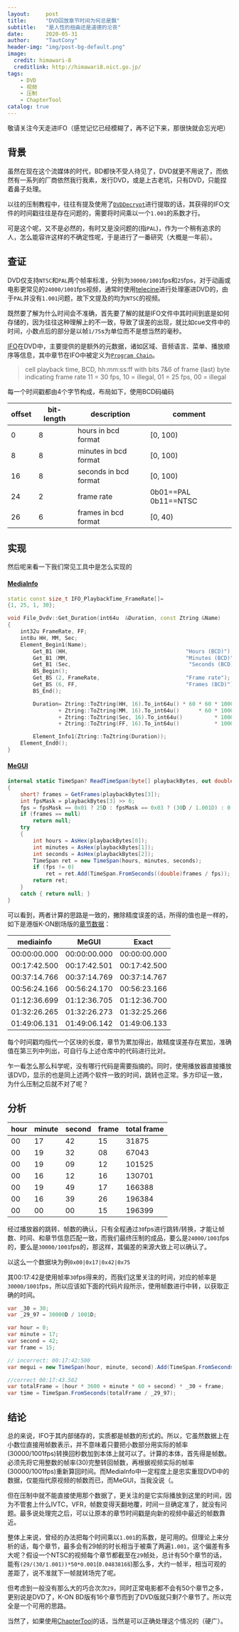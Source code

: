 ```yaml
---
layout:     post
title:      "DVD回放章节时间为何总是飘"
subtitle:   "是人性的扭曲还是道德的沦丧"
date:       2020-05-31
author:     "TautCony"
header-img: "img/post-bg-default.png"
image:
  credit: himawari-8
  creditlink: http://himawari8.nict.go.jp/
tags:
    - DVD
    - 视频
    - 压制
    - ChapterTool
catalog: true
---
```


敬请关注今天走进IFO（感觉记忆已经模糊了，再不记下来，那很快就会忘光吧）

<!--more-->

## 背景

虽然在现在这个流媒体的时代，BD都快不受人待见了，DVD就更不用说了，而依然有一系列的厂商依然我行我素，发行DVD，或是上古老坑，只有DVD，只能捏着鼻子处理。

以往的压制教程中，往往有提及使用了[`DVDDecrypt`](http://www.dvddecrypter.org.uk/)进行提取的话，其获得的IFO文件的时间戳往往是存在问题的，需要将时间乘以一个`1.001`的系数才行。

可是这个呢，又不是必然的，有时又是没问题的(指`PAL`)，作为一个稍有追求的人，怎么能容许这样的不确定性呢，于是进行了一番研究（大概是一年前）。

## 查证

DVD仅支持`NTSC`和`PAL`两个帧率标准，分别为`30000/1001`fps和`25`fps，对于动画或电影更常见的`24000/1001`fps视频，通常时使用[telecine](https://en.wikipedia.org/wiki/Telecine)进行处理塞进DVD的，由于`PAL`并没有`1.001`问题，故下文提及的均为`NTSC`的视频。

既然要了解为什么时间会不准确，首先要了解的就是IFO文件中其时间到底是如何存储的，因为往往这种理解上的不一致，导致了误差的出现，就比如cue文件中的时间，小数点后的部分是以帧`1/75`s为单位而不是想当然的毫秒。

[IFO](http://dvd.sourceforge.net/dvdinfo/ifo.html)在DVD中，主要提供的是额外的元数据，诸如区域、音频语言、菜单、播放顺序等信息，其中章节在IFO中被定义为[`Program Chain`](http://dvd.sourceforge.net/dvdinfo/pgc.html)。


> cell playback time, BCD, hh:mm:ss:ff with bits 7&6 of frame (last) byte indicating frame rate 11 = 30 fps, 10 = illegal, 01 = 25 fps, 00 = illegal

每一个时间戳都由4个字节构成，布局如下，使用BCD码编码

| offset | bit-length | description | comment |
| -- | -- | -- | -- |
| 0 | 8 | hours in bcd format | [0, 100) |
| 8 | 8 | minutes in bcd format | [0, 100) |
| 16 | 8 | seconds in bcd format | [0, 100) |
| 24 | 2 | frame rate | 0b01==PAL 0b11==NTSC |
| 26 | 6 | frames in bcd format | [0, 40) |

## 实现

然后呢来看一下我们常见工具中是怎么实现的

#### [MediaInfo](https://github.com/MediaArea/MediaInfoLib/blob/master/Source/MediaInfo/Multiple/File_Dvdv.cpp#L1155)

```c++
static const size_t IFO_PlaybackTime_FrameRate[]=
{1, 25, 1, 30};

void File_Dvdv::Get_Duration(int64u  &Duration, const Ztring &Name)
{
    int32u FrameRate, FF;
    int8u HH, MM, Sec;
    Element_Begin1(Name);
        Get_B1 (HH,                                     "Hours (BCD)");
        Get_B1 (MM,                                     "Minutes (BCD)");
        Get_B1 (Sec,                                     "Seconds (BCD)");
        BS_Begin();
        Get_BS (2, FrameRate,                           "Frame rate"); Param_Info2(IFO_PlaybackTime_FrameRate[FrameRate], " fps");
        Get_BS (6, FF,                                  "Frames (BCD)");
        BS_End();

        Duration= Ztring::ToZtring(HH, 16).To_int64u() * 60 * 60 * 1000 //BCD
                + Ztring::ToZtring(MM, 16).To_int64u()      * 60 * 1000 //BCD
                + Ztring::ToZtring(Sec, 16).To_int64u()          * 1000 //BCD
                + Ztring::ToZtring(FF, 16).To_int64u()           * 1000/IFO_PlaybackTime_FrameRate[FrameRate]; //BCD

        Element_Info1(Ztring::ToZtring(Duration));
    Element_End0();
}
```

#### [MeGUI](https://sourceforge.net/projects/megui/)

```cs
internal static TimeSpan? ReadTimeSpan(byte[] playbackBytes, out double fps)
{
    short? frames = GetFrames(playbackBytes[3]);
    int fpsMask = playbackBytes[3] >> 6;
    fps = fpsMask == 0x01 ? 25D : fpsMask == 0x03 ? (30D / 1.001D) : 0;
    if (frames == null)
        return null;
    try
    {
        int hours = AsHex(playbackBytes[0]);
        int minutes = AsHex(playbackBytes[1]);
        int seconds = AsHex(playbackBytes[2]);
        TimeSpan ret = new TimeSpan(hours, minutes, seconds);
        if (fps != 0)
            ret = ret.Add(TimeSpan.FromSeconds((double)frames / fps));
        return ret;
    }
    catch { return null; }
}
```

可以看到，两者计算的思路是一致的，撇除精度误差的话，所得的值也是一样的，如下是港版K-ON剧场版的[章节数据](/attach/ifo-sample/kon.zip)：

| mediainfo | MeGUI | Exact |
| -- | -- | -- |
| 00:00:00.000 | 00:00:00.000 | 00:00:00.000 |
| 00:17:42.500 | 00:17:42.501 | 00:17:42.500 |
| 00:37:14.766 | 00:37:14.769 | 00:37:14.767 |
| 00:56:24.166 | 00:56:24.170 | 00:56:23.166 |
| 01:12:36.699 | 01:12:36.705 | 01:12:36.700 |
| 01:32:26.265 | 01:32:26.273 | 01:32:25.266 |
| 01:49:06.131 | 01:49:06.142 | 01:49:06.133 |

每个时间戳均指代一个区块的长度，章节为累加得出，故精度误差存在累加，准确值在第三列中列出，可自行与上述仓库中的代码进行比对。

乍一看怎么那么科学呢，没有哪行代码是需要指摘的。同时，使用播放器直接播放该DVD，显示的也是同上述两个软件一致的时间，跳转也正常。多方印证一致，为什么压制之后就不对了呢？

## 分析

| hour | minute | second | frame | total frame |
| -- | -- | -- | -- |   --   |
| 00 | 17 | 42 | 15 |  31875 | 
| 00 | 19 | 32 | 08 |  67043 |
| 00 | 19 | 09 | 12 | 101525 |
| 00 | 16 | 12 | 16 | 130701 |
| 00 | 19 | 49 | 17 | 166388 |
| 00 | 16 | 39 | 26 | 196384 |
| 00 | 00 | 00 | 15 | 196399 |

经过播放器的跳转、帧数的确认，只有全程通过`30`fps进行跳转/转换，才能让帧数、时间、和章节信息匹配一致，而我们最终压制的成品，要么是`24000/1001`fps的，要么是`30000/1001`fps的，那这样，其偏差的来源大致上可以确认了。

以这么一个数据块为例`0x00|0x17|0x42|0x75`

其00:17:42是使用帧率`30`fps得来的，而我们这里关注的时间，对应的帧率是`30000/1001`fps，所以应该如下面的代码片段所示，使用帧数进行中转，以获取正确的时间。

```cs
var _30 = 30;
var _29_97 = 30000D / 1001D;

var hour = 0;
var minute = 17;
var second = 42;
var frame = 15;

// incorrect: 00:17:42:500
var megui = new TimeSpan(hour, minute, second).Add(TimeSpan.FromSeconds(frame / _29_97));

//correct 00:17:43.562
var totalFrame = (hour * 3600 + minute * 60 + second) * _30 + frame;
var time = TimeSpan.FromSeconds(totalFrame / _29_97);
```

## 结论

总的来说，IFO于其内部储存的，实质都是帧数的形式的。所以，它虽然数据上在小数位直接用帧数表示，并不意味着只要把小数部分用实际的帧率(30000/1001fps)转换回秒数加到本体上就可以了。计算的本体，首先得是帧数。必须先将它用整数的帧率(30)完整转回帧数，再根据视频实际的帧率(30000/1001fps)重新算回时间。而MediaInfo中一定程度上是忠实重现DVD中的数据，仅能指代原视频的帧数而已，而MeGUI，当我没说（。

但在压制中就不能直接使用那个数据了，更关注的是它实际播放到这里的时间，因为不管套上什么IVTC，VFR，帧数变得天翻地覆，时间一旦确定准了，就没有问题。最多说处理完之后，可以让原本的章节时间戳是向新的视频中最近的帧数靠近。

整体上来说，曾经的办法把每个时间乘以`1.001`的系数，是可用的。但理论上来分析的话，每个章节，最多会有29帧的时长相当于被乘了两遍`1.001`，这个偏差有多大呢？假设一个NTSC的视频每个章节都截至在`29`帧处，总计有50个章节的话，能有`(29/(30/1.001))*50*0.001`(`0.0483816̅`s)那么多，大约一帧半，相当可观的差距了，说不准就下一帧就转场完了呢。

但考虑到一般没有那么大的巧合次次`29`，同时正常电影都不会有50个章节之多，更别说是DVD了，K-ON BD版有16个章节而到了DVD版就只剩7个章节了。所以完全是一个可用的思路。

当然了，如果使用[ChapterTool](https://github.com/tautcony/ChapterTool)的话，当然是可以正确处理这个情况的（硬广）。
